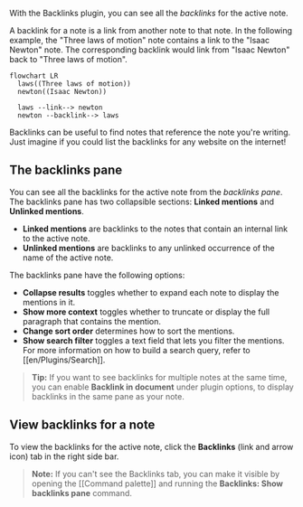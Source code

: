 With the Backlinks plugin, you can see all the _backlinks_ for the active note.

A backlink for a note is a link from another note to that note. In the following example, the "Three laws of motion" note contains a link to the "Isaac Newton" note. The corresponding backlink would link from "Isaac Newton" back to "Three laws of motion".

```mermaid
flowchart LR
  laws((Three laws of motion))
  newton((Isaac Newton))

  laws --link--> newton
  newton --backlink--> laws
```

Backlinks can be useful to find notes that reference the note you're writing. Just imagine if you could list the backlinks for any website on the internet!

## The backlinks pane

You can see all the backlinks for the active note from the _backlinks pane_. The backlinks pane has two collapsible sections: **Linked mentions** and **Unlinked mentions**.

- **Linked mentions** are backlinks to the notes that contain an internal link to the active note.
- **Unlinked mentions** are backlinks to any unlinked occurrence of the name of the active note.

The backlinks pane have the following options:

- **Collapse results** toggles whether to expand each note to display the mentions in it.
- **Show more context** toggles whether to truncate or display the full paragraph that contains the mention.
- **Change sort order** determines how to sort the mentions.
- **Show search filter** toggles a text field that lets you filter the mentions. For more information on how to build a search query, refer to [[en/Plugins/Search]].

> **Tip:** If you want to see backlinks for multiple notes at the same time, you can enable **Backlink in document** under plugin options, to display backlinks in the same pane as your note.

## View backlinks for a note

To view the backlinks for the active note, click the **Backlinks** (link and arrow icon) tab in the right side bar.

> **Note:** If you can't see the Backlinks tab, you can make it visible by opening the [[Command palette]] and running the **Backlinks: Show backlinks pane** command.
